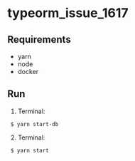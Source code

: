 # typeorm_issue_1617

## Requirements
 - yarn
 - node
 - docker

## Run

1. Terminal: 
```
 $ yarn start-db
```
2. Terminal:
```
 $ yarn start
```

